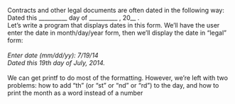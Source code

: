 Contracts and other legal documents are often dated in the following way:
Dated this __________ day of __________ , 20__ .<br>
Let’s write a program that displays dates in this form. We’ll have the user enter the
date in month/day/year form, then we’ll display the date in “legal” form:<br> <br>
*Enter date (mm/dd/yy): 7/19/14 <br>
Dated this 19th day of July, 2014.<br><br>*
We can get printf to do most of the formatting. However, we’re left with two
problems: how to add “th” (or “st” or “nd” or “rd”) to the day, and how to print the
month as a word instead of a number